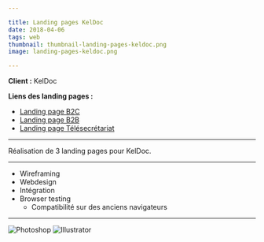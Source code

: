 ```yaml
---

title: Landing pages KelDoc
date: 2018-04-06
tags: web
thumbnail: thumbnail-landing-pages-keldoc.png
image: landing-pages-keldoc.png

---
```


**Client :** KelDoc

**Liens des landing pages :**

- [Landing page B2C](https://www.keldoc.com/offres-prise-de-rdv-en-ligne)
- [Landing page B2B](https://www.keldoc.com/offres-business-prise-de-rdv-en-ligne)
- [Landing page Télésecrétariat](https://www.keldoc.com/offres-telesecretariat-medical)

---

Réalisation de 3 landing pages pour KelDoc.

---

- Wireframing
- Webdesign
- Intégration
- Browser testing
  - Compatibilité sur des anciens navigateurs

---

![Photoshop](/images/icons/photoshop.svg)
![Illustrator](/images/icons/illustrator.svg)
